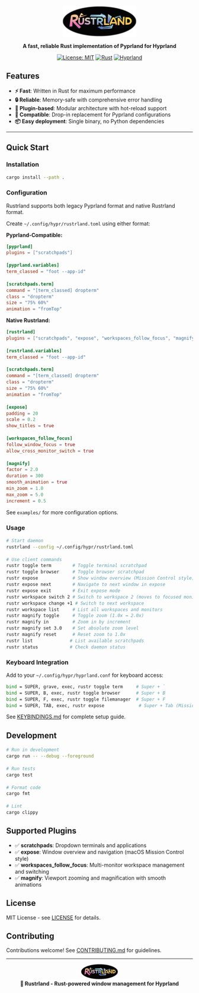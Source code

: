 <div align="center">

<img src="docs/logo/rustrland_logo.png" alt="Rustrland Logo" width="200">

**A fast, reliable Rust implementation of Pyprland for Hyprland**

[![License: MIT](https://img.shields.io/badge/License-MIT-yellow.svg)](https://opensource.org/licenses/MIT)
[![Rust](https://img.shields.io/badge/rust-1.70+-orange.svg)](https://www.rust-lang.org)
[![Hyprland](https://img.shields.io/badge/hyprland-compatible-blue.svg)](https://hyprland.org)

</div>

## Features

- **⚡ Fast**: Written in Rust for maximum performance
- **🔒 Reliable**: Memory-safe with comprehensive error handling
- **🧩 Plugin-based**: Modular architecture with hot-reload support
- **🔄 Compatible**: Drop-in replacement for Pyprland configurations
- **📦 Easy deployment**: Single binary, no Python dependencies

---

## Quick Start

### Installation

```bash
cargo install --path .
```

### Configuration

Rustrland supports both legacy Pyprland format and native Rustrland format.

Create `~/.config/hypr/rustrland.toml` using either format:

**Pyprland-Compatible:**

```toml
[pyprland]
plugins = ["scratchpads"]

[pyprland.variables]
term_classed = "foot --app-id"

[scratchpads.term]
command = "[term_classed] dropterm"
class = "dropterm"
size = "75% 60%"
animation = "fromTop"
```

**Native Rustrland:**

```toml
[rustrland]
plugins = ["scratchpads", "expose", "workspaces_follow_focus", "magnify"]

[rustrland.variables]
term_classed = "foot --app-id"

[scratchpads.term]
command = "[term_classed] dropterm"
class = "dropterm"
size = "75% 60%"
animation = "fromTop"

[expose]
padding = 20
scale = 0.2
show_titles = true

[workspaces_follow_focus]
follow_window_focus = true
allow_cross_monitor_switch = true

[magnify]
factor = 2.0
duration = 300
smooth_animation = true
min_zoom = 1.0
max_zoom = 5.0
increment = 0.5
```

See `examples/` for more configuration options.

### Usage

```bash
# Start daemon
rustrland --config ~/.config/hypr/rustrland.toml

# Use client commands
rustr toggle term        # Toggle terminal scratchpad
rustr toggle browser     # Toggle browser scratchpad
rustr expose             # Show window overview (Mission Control style)
rustr expose next        # Navigate to next window in expose
rustr expose exit        # Exit expose mode
rustr workspace switch 2 # Switch to workspace 2 (moves to focused monitor)
rustr workspace change +1 # Switch to next workspace
rustr workspace list     # List all workspaces and monitors
rustr magnify toggle     # Toggle zoom (1.0x ↔ 2.0x)
rustr magnify in         # Zoom in by increment
rustr magnify set 3.0    # Set absolute zoom level
rustr magnify reset      # Reset zoom to 1.0x
rustr list              # List available scratchpads
rustr status            # Check daemon status
```

### Keyboard Integration

Add to your `~/.config/hypr/hyprland.conf` for keyboard access:

```bash
bind = SUPER, grave, exec, rustr toggle term     # Super + `
bind = SUPER, B, exec, rustr toggle browser      # Super + B
bind = SUPER, F, exec, rustr toggle filemanager  # Super + F
bind = SUPER, TAB, exec, rustr expose             # Super + Tab (Mission Control)
```

See [KEYBINDINGS.md](KEYBINDINGS.md) for complete setup guide.

## Development

```bash
# Run in development
cargo run -- --debug --foreground

# Run tests
cargo test

# Format code
cargo fmt

# Lint
cargo clippy
```

## Supported Plugins

- ✅ **scratchpads**: Dropdown terminals and applications
- ✅ **expose**: Window overview and navigation (macOS Mission Control style)
- ✅ **workspaces_follow_focus**: Multi-monitor workspace management and switching
- ✅ **magnify**: Viewport zooming and magnification with smooth animations

## License

MIT License - see [LICENSE](LICENSE) for details.

## Contributing

Contributions welcome! See [CONTRIBUTING.md](CONTRIBUTING.md) for guidelines.

---

<div align="center">
<img src="docs/logo/rustrland_logo.png" alt="Rustrland" width="100">
<br>
<strong>🦀 Rustrland - Rust-powered window management for Hyprland</strong>
</div>
